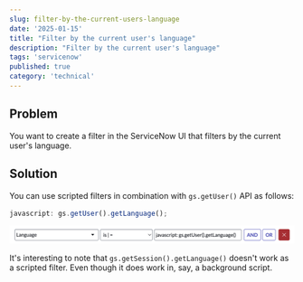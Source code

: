 ```yaml
---
slug: filter-by-the-current-users-language
date: '2025-01-15'
title: "Filter by the current user's language"
description: "Filter by the current user's language"
tags: 'servicenow'
published: true
category: 'technical'
---
```


## Problem

You want to create a filter in the ServiceNow UI that filters by the current user's language.

## Solution

You can use scripted filters in combination with `gs.getUser()` API as follows:

```javascript
javascript: gs.getUser().getLanguage();
```

![](./images/20250115102703.png)

It's interesting to note that `gs.getSession().getLanguage()` doesn't work as a scripted filter. Even though it does work in, say, a background script.

